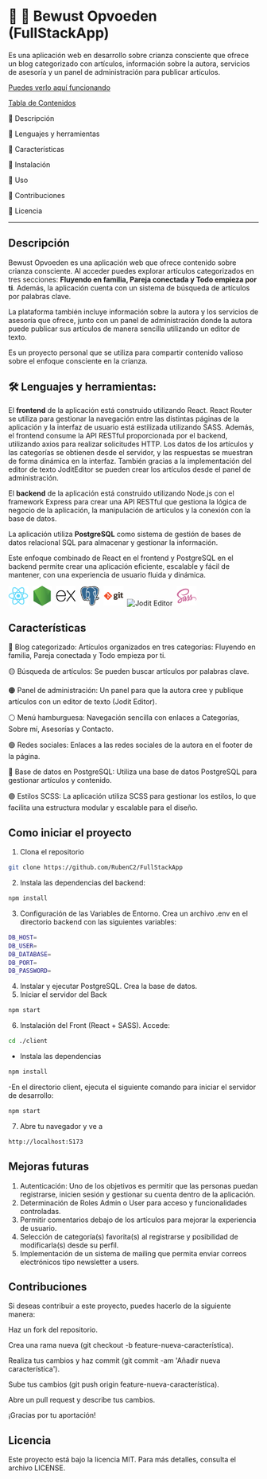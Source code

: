 # :deciduous_tree: :baby: Bewust Opvoeden (FullStackApp)

Es una aplicación web en desarrollo sobre crianza consciente que ofrece un blog categorizado con artículos, información sobre la autora, servicios de asesoría y un panel de administración para publicar artículos.

[Puedes verlo aquí funcionando](https://bewustopvoeden.netlify.app/)

<u>Tabla de Contenidos</u>

:seedling: Descripción

:seedling: Lenguajes y herramientas

:seedling: Características

:seedling: Instalación

:seedling: Uso

:seedling: Contribuciones

:seedling: Licencia

------------------------------------------------------------------------------------------------------------
**Descripción**
---
Bewust Opvoeden es una aplicación web que ofrece contenido sobre crianza consciente. Al acceder puedes explorar artículos categorizados en tres secciones: **Fluyendo en familia, Pareja conectada y Todo empieza por ti**. Además, la aplicación cuenta con un sistema de búsqueda de artículos por palabras clave.

La plataforma también incluye información sobre la autora y los servicios de asesoría que ofrece, junto con un panel de administración donde la autora puede publicar sus artículos de manera sencilla utilizando un editor de texto.

Es un proyecto personal que se utiliza para compartir contenido valioso sobre el enfoque consciente en la crianza.

**:hammer_and_wrench: Lenguajes y herramientas:**
---
El **frontend** de la aplicación está construido utilizando React. React Router se utiliza para gestionar la navegación entre las distintas páginas de la aplicación y la interfaz de usuario está estilizada utilizando SASS. Además, el frontend consume la API RESTful proporcionada por el backend, utilizando axios para realizar solicitudes HTTP. Los datos de los artículos y las categorías se obtienen desde el servidor, y las respuestas se muestran de forma dinámica en la interfaz. También gracias a la implementación del editor de texto JoditEditor se pueden crear los artículos desde el panel de administración.

El **backend** de la aplicación está construido utilizando Node.js con el framework Express para crear una API RESTful que gestiona la lógica de negocio de la aplicación, la manipulación de artículos y la conexión con la base de datos. 

La aplicación utiliza **PostgreSQL** como sistema de gestión de bases de datos relacional SQL para almacenar y gestionar la información. 

Este enfoque combinado de React en el frontend y PostgreSQL en el backend permite crear una aplicación eficiente, escalable y fácil de mantener, con una experiencia de usuario fluida y dinámica.

<div> <img src="https://github.com/devicons/devicon/blob/master/icons/react/react-original.svg" title="React" alt="React" width="40" height="40"/>&nbsp; <img src="https://github.com/devicons/devicon/blob/master/icons/nodejs/nodejs-original.svg" title="Node.js" alt="Node.js" width="40" height="40"/>&nbsp; <img src="https://github.com/devicons/devicon/blob/master/icons/express/express-original.svg" title="Express" alt="Express" width="40" height="40"/>&nbsp; <img src="https://github.com/devicons/devicon/blob/master/icons/postgresql/postgresql-original.svg" title="PostgreSQL" alt="PostgreSQL" width="40" height="40"/>&nbsp; <img src="https://github.com/devicons/devicon/blob/master/icons/git/git-original-wordmark.svg" title="Git" alt="Git" width="40" height="40"/>&nbsp; 
<img src="https://res.cloudinary.com/hl8zoliad/image/fetch/f_auto/https%3A%2F%2Fraw.githubusercontent.com%2Fxdan%2Fjodit%2Fmain%2Fexamples%2Fassets%2Flogo.png" title="Jodit Editor" alt="Jodit Editor" width="90" height="40"/>&nbsp; <img src="https://github.com/devicons/devicon/blob/master/icons/sass/sass-original.svg" title="SCSS" alt="SCSS" width="40" height="40"/>&nbsp; </div>
</div>

**Características**
---
:large_blue_circle: Blog categorizado: Artículos organizados en tres categorías: Fluyendo en familia, Pareja conectada y Todo empieza por ti.

:yellow_circle: Búsqueda de artículos: Se pueden buscar artículos por palabras clave.

:orange_circle: Panel de administración: Un panel para que la autora cree y publique artículos con un editor de texto (Jodit Editor).

:white_circle: Menú hamburguesa: Navegación sencilla con enlaces a Categorías, Sobre mí, Asesorías y Contacto.

:green_circle: Redes sociales: Enlaces a las redes sociales de la autora en el footer de la página.

:red_circle: Base de datos en PostgreSQL: Utiliza una base de datos PostgreSQL para gestionar artículos y contenido.

:purple_circle: Estilos SCSS: La aplicación utiliza SCSS para gestionar los estilos, lo que facilita una estructura modular y escalable para el diseño.

**Como iniciar el proyecto**
---
1. Clona el repositorio
```bash
git clone https://github.com/RubenC2/FullStackApp
```
2. Instala las dependencias del backend:
```bash
npm install
```
3. Configuración de las Variables de Entorno. Crea un archivo .env en el directorio backend con las siguientes variables:

```bash
DB_HOST=
DB_USER=
DB_DATABASE=
DB_PORT=
DB_PASSWORD=
```
4. Instalar y ejecutar PostgreSQL. Crea la base de datos.
5.  Iniciar el servidor del Back
```bash
npm start
```
6. Instalación del Front (React + SASS). Accede:
```bash
cd ./client
```
- Instala las dependencias
```bash
npm install
```
-En el directorio client, ejecuta el siguiente comando para iniciar el servidor de desarrollo:
```bash
npm start
```
7. Abre tu navegador y ve a
```bash
http://localhost:5173
```

**Mejoras futuras**
---
1. Autenticación: Uno de los objetivos es permitir que las personas puedan registrarse, inicien sesión y gestionar su cuenta dentro de la aplicación.
2. Determinación de Roles Admin o User para acceso y funcionalidades controladas.
3. Permitir comentarios debajo de los artículos para mejorar la experiencia de usuario.
4. Selección de categoría(s) favorita(s) al registrarse y posibilidad de modificarla(s) desde su perfil.
5. Implementación de un sistema de mailing que permita enviar correos electrónicos tipo newsletter a users.

**Contribuciones**
---
Si deseas contribuir a este proyecto, puedes hacerlo de la siguiente manera:

Haz un fork del repositorio.

Crea una rama nueva (git checkout -b feature-nueva-característica).

Realiza tus cambios y haz commit (git commit -am 'Añadir nueva característica').

Sube tus cambios (git push origin feature-nueva-característica).

Abre un pull request y describe tus cambios.

¡Gracias por tu aportación!


**Licencia**
---
Este proyecto está bajo la licencia MIT. Para más detalles, consulta el archivo LICENSE.
